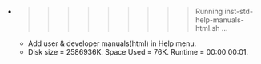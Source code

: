 * >>>>>>>>> Running inst-std-help-manuals-html.sh ...
  * Add user & developer manuals(html) in Help menu.
  * Disk size = 2586936K. Space Used = 76K. Runtime = 00:00:00:01.
